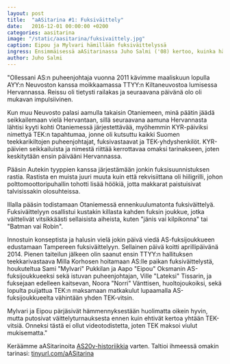 ```yaml
---
layout: post
title:  "aASitarina #1: Fuksiväittely"
date:   2016-12-01 00:00:00 +0200
categories: aasitarina
image: "/static/aasitarina/fuksivaittely.jpg"
caption: Eipou ja Mylvari hämillään fuksiväittelyssä
ingress: Ensimmäisessä aASitarinassa Juho Salmi ('08) kertoo, kuinka hän huijasi kaksi viatonta AS-fuksia TTYY:n fuksiväittelyyn.
author: Juho Salmi
---
```


"Ollessani AS:n puheenjohtaja vuonna 2011 kävimme maaliskuun lopulla AYY:n Neuvoston kanssa moikkaamassa TTYY:n Kiltaneuvostoa lumisessa Hervannassa. Reissu oli tietysti railakas ja seuraavana päivänä olo oli mukavan impulsiivinen.

Kun muu Neuvosto palasi aamulla takaisin Otaniemeen, minä päätin jäädä seikkailemaan vielä Hervantaan, sillä seuraavana aamuna Hervannasta lähtisi kyyti kohti Otaniemessä järjestettävää, myöhemmin KYR-päiviksi nimettyä TEK:n tapahtumaa, jonne oli kutsuttu kaikki Suomen teekkarikiltojen puheenjohtajat, fuksivastaavat ja TEK-yhdyshenkilöt. KYR-päivien seikkailuista ja nimestä riittää kerrottavaa omaksi tarinakseen, joten keskitytään ensin päivääni Hervannassa.

Pääsin Autekin tyyppien kanssa järjestämään jonkin fuksisuunnistuksen rastia. Rastista en muista juuri muuta kuin että rekvisiittana oli hiiligrilli, johon polttomoottoripuhallin tohotti lisää höökiä, jotta makkarat paistuisivat talvisissakin olosuhteissa.

Illalla pääsin todistamaan Otaniemessä ennenkuulumatonta fuksiväittelyä. Fuksiväittelyyn osallistui kustakin killasta kahden fuksin joukkue, jotka väittelivät vitsikkäästi sellaisista aiheista, kuten "jänis vai kilpikonna" tai "Batman vai Robin".

Innostuin konseptista ja halusin vielä jokin päivä viedä AS-fuksijoukkueen edustamaan Tampereen fuksiväittelyyn. Sellainen päivä koitti aprillipäivänä 2014. Pienen taiteilun jälkeen olin saanut ensin TTYY:n hallituksen teekkarivastaava Milla Korhosen hoitamaan AS:lle paikan fuksiväittelystä, houkuteltua Sami "Mylvari" Pukkilan ja Aapo "Eipou" Oksmanin AS-fuksijoukkueeksi sekä istuvan puheenjohtajan, Ville "Lateksi" Tissarin, ja fuksejaan edelleen kaitsevan, Noora "Norri" Vänttisen, huoltojoukoiksi, sekä lopulta puijattua TEK:n maksamaan matkakulut lupaamalla AS-fuksijoukkueelta vähintään yhden TEK-vitsin.

Mylvari ja Eipou pärjäsivät hämmennyksestään huolimatta oikein hyvin, mutta putosivat väittelyturnauksesta ennen kuin ehtivät kertoa yhtään TEK-vitsiä. Onneksi tästä ei ollut videotodistetta, joten TEK maksoi viulut mukisematta."

Keräämme aASitarinoita [AS20v-historiikkia](https://www.facebook.com/AS20v/) varten. Taltioi ihmeessä omakin tarinasi: [tinyurl.com/aASitarina](http://tinyurl.com/aASitarina)
